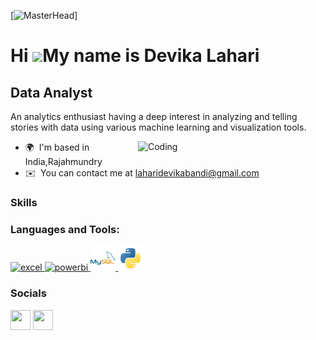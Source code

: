 [![MasterHead](https://grad.uwo.ca/img/programs/mda_Banner.jpg)]


Hi ![](https://user-images.githubusercontent.com/18350557/176309783-0785949b-9127-417c-8b55-ab5a4333674e.gif)My name is Devika Lahari
===================================================================================================================================

Data Analyst
------------

An analytics enthusiast having a deep interest in analyzing and telling stories with data using various machine learning and visualization tools.

<img align="right" alt="Coding" width="300" src="https://user-images.githubusercontent.com/59734313/157189039-c09b3e38-9f42-42c0-ab54-14f1574190a7.gif">

* 🌍  I'm based in India,Rajahmundry
* ✉️  You can contact me at [laharidevikabandi@gmail.com](mailto:laharidevikabandi@gmail.com)

### Skills
<h3 align="left">Languages and Tools:</h3>
<p align="left"><a href="https://www.microsoft.com/en-us/microsoft-365/excel" target="_blank" rel="noreferrer"> <img src="https://img.icons8.com/color/512/microsoft-excel-2019--v1.png" alt="excel" width="40" height="40"/> </a> <a href="https://powerbi.microsoft.com/en-au/" target="_blank" rel="noreferrer"> <img src="https://img.icons8.com/color/1x/power-bi.png" alt="powerbi" width="40" height="40"/> </a> <a href="https://www.mysql.com/" target="_blank" rel="noreferrer"> <img src="https://raw.githubusercontent.com/devicons/devicon/master/icons/mysql/mysql-original-wordmark.svg" alt="mysql" width="40" height="40"/> </a> <a href="https://www.python.org" target="_blank" rel="noreferrer"> <img src="https://raw.githubusercontent.com/devicons/devicon/master/icons/python/python-original.svg" alt="python" width="40" height="40"/> </a> </p>

### Socials
<p align="left"> <a href="https://www.github.com/dastanisha211" target="_blank" rel="noreferrer"><img src="https://raw.githubusercontent.com/danielcranney/readme-generator/main/public/icons/socials/github.svg" 
width="32" height="32" /></a> <a href="https://www.linkedin.com/in/dastanisha211" target="_blank" rel="noreferrer"><img src="https://raw.githubusercontent.com/danielcranney/readme-
generator/main/public/icons/socials/linkedin.svg" width="32" height="32" /></a></p>

